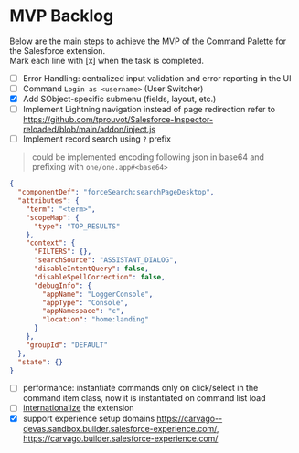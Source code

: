 # MVP Backlog

Below are the main steps to achieve the MVP of the Command Palette for the Salesforce extension.  
Mark each line with [x] when the task is completed.

- [ ] Error Handling: centralized input validation and error reporting in the UI
- [ ] Command `Login as <username>` (User Switcher)
- [x] Add SObject-specific submenu (fields, layout, etc.)
- [ ] Implement Lightning navigation instead of page redirection refer
      to https://github.com/tprouvot/Salesforce-Inspector-reloaded/blob/main/addon/inject.js
- [ ] Implement record search using `?` prefix

> could be implemented encoding following json in base64 and prefixing with `one/one.app#<base64>`

```json
{
  "componentDef": "forceSearch:searchPageDesktop",
  "attributes": {
    "term": "<term>",
    "scopeMap": {
      "type": "TOP_RESULTS"
    },
    "context": {
      "FILTERS": {},
      "searchSource": "ASSISTANT_DIALOG",
      "disableIntentQuery": false,
      "disableSpellCorrection": false,
      "debugInfo": {
        "appName": "LoggerConsole",
        "appType": "Console",
        "appNamespace": "c",
        "location": "home:landing"
      }
    },
    "groupId": "DEFAULT"
  },
  "state": {}
}
```

- [ ] performance: instantiate commands only on click/select in the command item class, now it is instantiated on
      command list load
- [ ] [internationalize](https://developer.chrome.com/docs/extensions/reference/api/i18n#concepts_and_usage) the
      extension
- [x] support experience setup
      domains https://carvago--devas.sandbox.builder.salesforce-experience.com/, https://carvago.builder.salesforce-experience.com/

